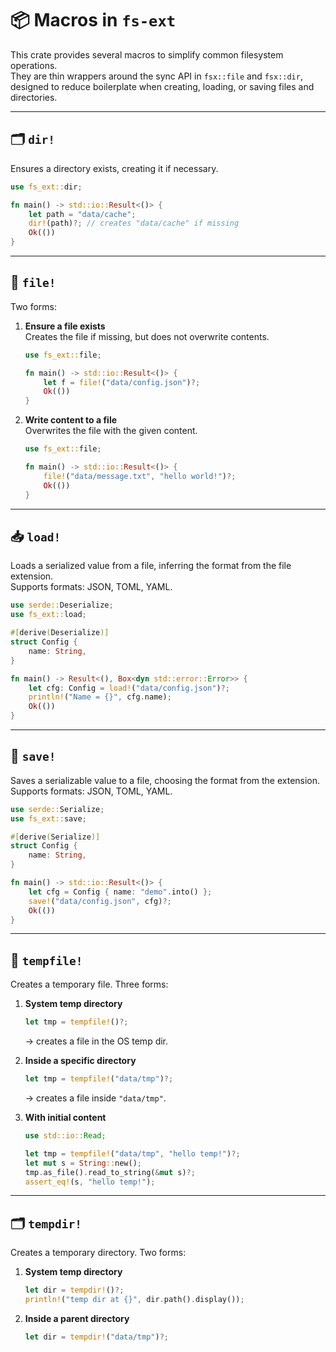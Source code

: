 # 📦 Macros in `fs-ext`

This crate provides several macros to simplify common filesystem operations.  
They are thin wrappers around the sync API in `fsx::file` and `fsx::dir`, designed to reduce boilerplate when creating, loading, or saving files and directories.

---

## 🗂 `dir!`

Ensures a directory exists, creating it if necessary.

```rust
use fs_ext::dir;

fn main() -> std::io::Result<()> {
    let path = "data/cache";
    dir!(path)?; // creates "data/cache" if missing
    Ok(())
}
```

---

## 📄 `file!`

Two forms:

1. **Ensure a file exists**  
   Creates the file if missing, but does not overwrite contents.

   ```rust
   use fs_ext::file;

   fn main() -> std::io::Result<()> {
       let f = file!("data/config.json")?;
       Ok(())
   }
   ```

2. **Write content to a file**  
   Overwrites the file with the given content.

   ```rust
   use fs_ext::file;

   fn main() -> std::io::Result<()> {
       file!("data/message.txt", "hello world!")?;
       Ok(())
   }
   ```

---

## 📥 `load!`

Loads a serialized value from a file, inferring the format from the file extension.  
Supports formats: JSON, TOML, YAML.

```rust
use serde::Deserialize;
use fs_ext::load;

#[derive(Deserialize)]
struct Config {
    name: String,
}

fn main() -> Result<(), Box<dyn std::error::Error>> {
    let cfg: Config = load!("data/config.json")?;
    println!("Name = {}", cfg.name);
    Ok(())
}
```

---

## 💾 `save!`

Saves a serializable value to a file, choosing the format from the extension. Supports formats: JSON, TOML, YAML.

```rust
use serde::Serialize;
use fs_ext::save;

#[derive(Serialize)]
struct Config {
    name: String,
}

fn main() -> std::io::Result<()> {
    let cfg = Config { name: "demo".into() };
    save!("data/config.json", cfg)?;
    Ok(())
}
```

---

## 📄 `tempfile!`

Creates a temporary file. Three forms:

1. **System temp directory**

   ```rust
   let tmp = tempfile!()?;
   ```

   → creates a file in the OS temp dir.

2. **Inside a specific directory**

   ```rust
   let tmp = tempfile!("data/tmp")?;
   ```

   → creates a file inside `"data/tmp"`.

3. **With initial content**

   ```rust
   use std::io::Read;

   let tmp = tempfile!("data/tmp", "hello temp!")?;
   let mut s = String::new();
   tmp.as_file().read_to_string(&mut s)?;
   assert_eq!(s, "hello temp!");
   ```

---

## 🗂 `tempdir!`

Creates a temporary directory. Two forms:

1. **System temp directory**

   ```rust
   let dir = tempdir!()?;
   println!("temp dir at {}", dir.path().display());
   ```

2. **Inside a parent directory**

   ```rust
   let dir = tempdir!("data/tmp")?;
   ```
